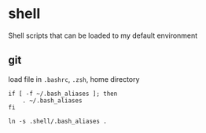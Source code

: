 # shell
Shell scripts that can be loaded to my default environment

## git
load file in `.bashrc`, `.zsh`,  home directory

```Shell
if [ -f ~/.bash_aliases ]; then
    . ~/.bash_aliases
fi
```
```Shell
ln -s .shell/.bash_aliases .
```
